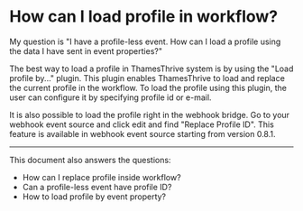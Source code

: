 # How can I load profile in workflow?

My question is "I have a profile-less event. How can I load a profile using the data I have sent in event properties?"

The best way to load a profile in ThamesThrive system is by using the "Load profile by..." plugin. This plugin enables
ThamesThrive to load and replace the current profile in the workflow. To load the profile using this plugin, the user can
configure it by specifying profile id or e-mail.

It is also possible to load the profile right in the webhook bridge. Go to your webhook event source and click edit and
find "Replace Profile ID". This feature is available in webhook event source starting from version 0.8.1.

---
This document also answers the questions:

- How can I replace profile inside workflow?
- Can a profile-less event have profile ID?
- How to load profile by event property?
